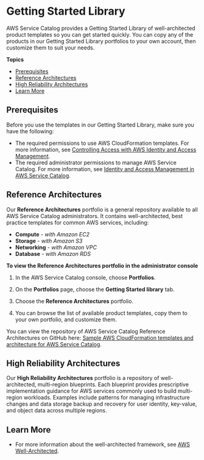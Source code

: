 # Getting Started Library<a name="getting-started-library"></a>

 AWS Service Catalog provides a Getting Started Library of well\-architected product templates so you can get started quickly\. You can copy any of the products in our Getting Started Library portfolios to your own account, then customize them to suit your needs\. 

**Topics**
+ [Prerequisites](#getting-started-library-prereqs)
+ [Reference Architectures](#reference-architectures)
+ [High Reliability Architectures](#high-reliability)
+ [Learn More](#getting-started-library-learn-more)

## Prerequisites<a name="getting-started-library-prereqs"></a>

 Before you use the templates in our Getting Started Library, make sure you have the following: 
+ The required permissions to use AWS CloudFormation templates\. For more information, see [Controlling Access with AWS Identity and Access Management](https://docs.aws.amazon.com/AWSCloudFormation/latest/UserGuide/using-iam-template.html)\.
+ The required administrator permissions to manage AWS Service Catalog\. For more information, see [Identity and Access Management in AWS Service Catalog](controlling_access.md)\.

## Reference Architectures<a name="reference-architectures"></a>

 Our **Reference Architectures** portfolio is a general repository available to all AWS Service Catalog administrators\. It contains well\-architected, best practice templates for common AWS services, including: 
+ **Compute** \- *with Amazon EC2*
+ **Storage** \- *with Amazon S3*
+ **Networking** \- *with Amazon VPC*
+ **Database** \- *with Amazon RDS*

**To view the Reference Architectures portfolio in the administrator console**

1. In the AWS Service Catalog console, choose **Portfolios**\.

1. On the **Portfolios** page, choose the **Getting Started library** tab\.

1. Choose the **Reference Architectures** portfolio\.

1. You can browse the list of available product templates, copy them to your own portfolio, and customize them\.

 You can view the repository of AWS Service Catalog Reference Architectures on GitHub here: [Sample AWS CloudFormation templates and architecture for AWS Service Catalog](https://github.com/aws-samples/aws-service-catalog-reference-architectures)\. 

## High Reliability Architectures<a name="high-reliability"></a>

 Our **High Reliability Architectures** portfolio is a repository of well\-architected, multi\-region blueprints\. Each blueprint provides prescriptive implementation guidance for AWS services commonly used to build multi\-region workloads\. Examples include patterns for managing infrastructure changes and data storage backup and recovery for user identity, key\-value, and object data across multiple regions\. 

## Learn More<a name="getting-started-library-learn-more"></a>
+ For more information about the well\-architected framework, see [AWS Well\-Architected](aws.amazon.comarchitecture/well-architected/)\.